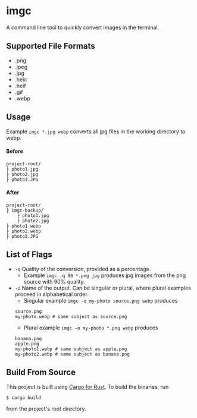 # imgc
A command line tool to quickly convert images in the terminal. 

## Supported File Formats
- .png
- .jpeg
- .jpg
- .heic
- .heif
- .gif
- .webp
## Usage
Example `imgc *.jpg webp` converts all jpg files in the working directory to webp.
#### **Before**
```
project-root/
├ photo1.jpg
├ photo2.jpg
├ photo3.JPG
```

#### **After**
```
project-root/
├ imgc-backup/
    ├ photo1.jpg
    ├ photo2.jpg
├ photo1.webp
├ photo2.webp
├ photo3.JPG
```
## List of Flags
- `-q` Quality of the conversion, provided as a percentage.
    - Example `imgc -q 90 *.png jpg` produces jpg images from the png
        source with 90% quality.
- `-o` Name of the output. Can be singular or plural, where plural
        examples proceed in alphabetical order.
    - Singular example `imgc -o my-photo source.png webp` produces 
    ```
    source.png
    my-photo.webp # same subject as source.png
    ```
    - Plural example `imgc -o my-photo *.png webp` produces
    ```
    banana.png
    apple.png
    my-photo1.webp # same subject as apple.png
    my-photo2.webp # same subject as banana.png
    ```
## Build From Source
This project is built using [Cargo for Rust](https://doc.rust-lang.org/cargo/). To build the binaries, run
```
$ cargo build
```
from the project's root directory.
